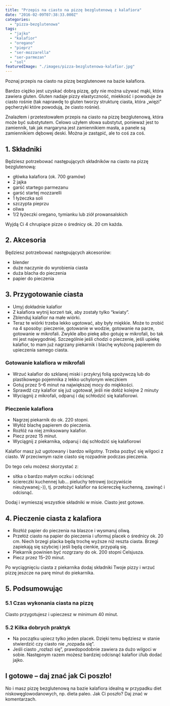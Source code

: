 ```yaml
---
title: "Przepis na ciasto na pizzę bezglutenową z kalafiora"
date: "2016-02-09T07:38:33.000Z"
categories: 
  - "pizza-bezglutenowa"
tags: 
  - "jajko"
  - "kalafior"
  - "oregano"
  - "pieprz"
  - "ser-mozzarella"
  - "ser-parmezan"
  - "sol"
featuredImage: "./images/pizza-bezglutenowa-kalafior.jpg"
---
```


Poznaj przepis na ciasto na pizzę bezglutenowe na bazie kalafiora.

Bardzo ciężko jest uzyskać dobrą pizzę, gdy nie można używać mąki, która zawiera gluten. Gluten nadaje pizzy elastyczność, miekkość i powoduje że ciasto rośnie (tak naprawdę to gluten tworzy strukturę ciasta, która „więzi” pęcherzyki które powodują, że ciasto rośnie).

Znalazłem i przetestowałem przepis na ciasto na pizzę bezglutenową, która może być substytutem. Celowo użyłem słowa substytut, ponieważ jest to zamiennik, tak jak margaryna jest zamiennikiem masła, a panele są zamiennikiem dębowej deski. Można je zastąpić, ale to coś za coś.

## 1\. Składniki

Będziesz potrzebować następujących składników na ciasto na pizzę bezglutenową:

- główka kalafiora (ok. 700 gramów)
- 2 jajka
- garść startego parmezanu
- garść startej mozzarelli
- 1 łyżeczka soli
- szczypta pieprzu
- oliwa
- 1/2 łyżeczki oregano, tymianku lub ziół prowansalskich

Wyjdą Ci 4 chrupiące pizze o średnicy ok. 20 cm każda.

## 2\. Akcesoria

Będziesz potrzebować następujących akcesoriów:

- blender
- duże naczynie do wyrobienia ciasta
- duża blacha do pieczenia
- papier do pieczenia

## 3\. Przygotowanie ciasta

- Umyj dokładnie kalafior
- Z kalafiora wytnij korzeń tak, aby zostały tylko “kwiaty”.
- Zblenduj kalafior na małe wiórki.
- Teraz te wiórki trzeba lekko ugotować, aby były miękkie. Może to zrobić na 4 sposoby: pieczenie, gotowanie w wodzie, gotowanie na parze, gotowanie w mikrofali. Zwykle albo piekę albo gotuję w mikrofali, bo tak mi jest najwygodniej. Szczególnie jeśli chodzi o pieczenie, jeśli upiekę kalafior, to mam już nagrzany piekarnik i blachę wyłożoną papierem do upieczenia samego ciasta.

### Gotowanie kalafiora w mikrofali

- Wrzuć kalafior do szklanej miski i przykryj folią spożywczą lub do plastikowego pojemnika z lekko uchylonym wieczkiem
- Gotuj przez 5–6 minut na największej mocy do miękkości.
- Sprawdź czy kalafior się już ugotował, jeśli nie dołóż kolejne 2 minuty
- Wyciągnij z mikrofali, odparuj i daj schłodzić się kalafiorowi.

### Pieczenie kalafiora

- Nagrzej piekarnik do ok. 220 stopni.
- Wyłóż blachę papierem do pieczenia.
- Rozłóż na niej zmiksowany kalafior.
- Piecz przez 15 minut.
- Wyciągnij z piekarnika, odparuj i daj schłodzić się kalafiorowi

Kalafior masz już ugotowany i bardzo wilgotny. Trzeba pozbyć się wilgoci z ciasto. W przeciwnym razie ciasto się rozpadnie podczas pieczenia.

Do tego celu możesz skorzystać z:

- sitka o bardzo małym oczku i odcisnąć
- ściereczki kuchennej lub… pieluchy tetrowej (oczywiście nieużywanej;-)), tj. przełożyć kalafior na ściereczkę kuchenną, zawinąć i odcisnąć.

Dodaj i wymieszaj wszystkie składniki w misie. Ciasto jest gotowe.

## 4\. Pieczenie ciasta z kalafiora

- Rozłóż papier do pieczenia na blaszce i wysmaruj oliwą.
- Przełóż ciasto na papier do pieczenia i uformuj placek o średnicy ok. 20 cm. Niech brzegi placka będą trochę wyższe niż reszta ciasta. Brzegi zapiekają się szybciej i jeśli będą cienkie, przypalą się.
- Piekarnik powinien być rozgrzany do ok. 200 stopni Celsjusza.
- Piecz przez 15–20 minut.

Po wyciągnięciu ciasta z piekarnika dodaj składniki Twoje pizzy i wrzuć pizzę jeszcze na parę minut do piekarnika.

## 5\. Podsumowując

### 5.1 Czas wykonania ciasta na pizzę

Ciasto przygotujesz i upieczesz w minimum 40 minut.

### 5.2 Kilka dobrych praktyk

- Na początku upiecz tylko jeden placek. Dzięki temu będziesz w stanie stwierdzić czy ciasto nie „rozpada się”.
- Jeśli ciasto „rozłazi się”, prawdopodobnie zawiera za dużo wilgoci w sobie. Następnym razem możesz bardziej odcisnąć kalafior i/lub dodać jajko.

## I gotowe – daj znać jak Ci poszło!

No i masz pizzę bezglutenową na bazie kalafiora idealną w przypadku diet niskowęglowodanowych, np. dieta paleo. Jak Ci poszło? Daj znać w komentarzach.

